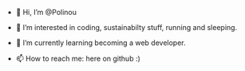 - 👋 Hi, I’m @Polinou
- 👀 I’m interested in coding, sustainabilty stuff, running and sleeping.
- 🌱 I’m currently learning becoming a web developer.

- 📫 How to reach me: here on github :)

<!---
Polinou/Polinou is a ✨ special ✨ repository because its `README.md` (this file) appears on your GitHub profile.
You can click the Preview link to take a look at your changes.
--->
